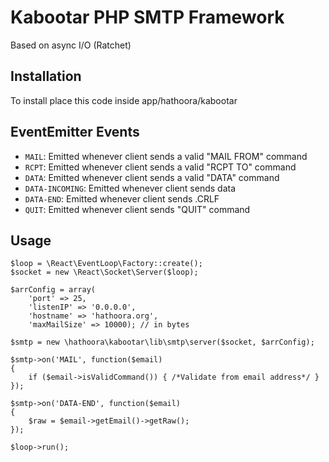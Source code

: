 # Kabootar PHP SMTP Framework

Based on async I/O (Ratchet)

## Installation

To install place this code inside app/hathoora/kabootar

## EventEmitter Events

* `MAIL`: Emitted whenever client sends a valid "MAIL FROM" command
* `RCPT`: Emitted whenever client sends a valid "RCPT TO" command
* `DATA`: Emitted whenever client sends a valid "DATA" command
* `DATA-INCOMING`: Emitted whenever client sends data
* `DATA-END`: Emitted whenever client sends .CRLF
* `QUIT`: Emitted whenever client sends "QUIT" command

## Usage

    $loop = \React\EventLoop\Factory::create();
    $socket = new \React\Socket\Server($loop);

    $arrConfig = array(
        'port' => 25,
        'listenIP' => '0.0.0.0',
        'hostname' => 'hathoora.org',
        'maxMailSize' => 10000); // in bytes

    $smtp = new \hathoora\kabootar\lib\smtp\server($socket, $arrConfig);

    $smtp->on('MAIL', function($email)
    {
        if ($email->isValidCommand()) { /*Validate from email address*/ }
    });

    $smtp->on('DATA-END', function($email)
    {
        $raw = $email->getEmail()->getRaw();
    });

    $loop->run();